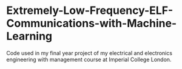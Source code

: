 # Extremely-Low-Frequency-ELF-Communications-with-Machine-Learning
Code used in my final year project of my electrical and electronics engineering with management course at Imperial College London.
